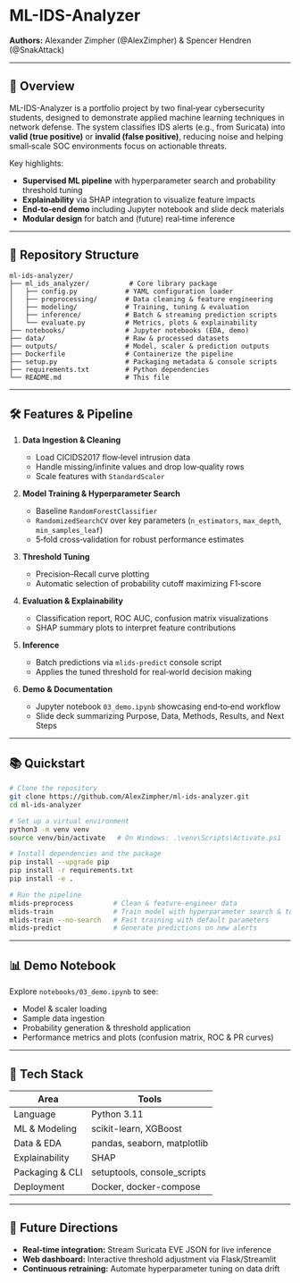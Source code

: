 # ML-IDS-Analyzer

**Authors:** Alexander Zimpher (@AlexZimpher) & Spencer Hendren (@SnakAttack)

---

## 🚀 Overview
ML-IDS-Analyzer is a portfolio project by two final‑year cybersecurity students, designed to demonstrate applied machine learning techniques in network defense. The system classifies IDS alerts (e.g., from Suricata) into **valid (true positive)** or **invalid (false positive)**, reducing noise and helping small‑scale SOC environments focus on actionable threats.

Key highlights:
- **Supervised ML pipeline** with hyperparameter search and probability threshold tuning
- **Explainability** via SHAP integration to visualize feature impacts
- **End‑to‑end demo** including Jupyter notebook and slide deck materials
- **Modular design** for batch and (future) real‑time inference

---

## 📁 Repository Structure
```
ml-ids-analyzer/
├── ml_ids_analyzer/          # Core library package
│   ├── config.py            # YAML configuration loader
│   ├── preprocessing/       # Data cleaning & feature engineering
│   ├── modeling/            # Training, tuning & evaluation
│   ├── inference/           # Batch & streaming prediction scripts
│   └── evaluate.py          # Metrics, plots & explainability
├── notebooks/               # Jupyter notebooks (EDA, demo)
├── data/                    # Raw & processed datasets
├── outputs/                 # Model, scaler & prediction outputs
├── Dockerfile               # Containerize the pipeline
├── setup.py                 # Packaging metadata & console scripts
├── requirements.txt         # Python dependencies
└── README.md                # This file
```

---

## 🛠 Features & Pipeline
1. **Data Ingestion & Cleaning**
   - Load CICIDS2017 flow‑level intrusion data
   - Handle missing/infinite values and drop low‑quality rows
   - Scale features with `StandardScaler`

2. **Model Training & Hyperparameter Search**
   - Baseline `RandomForestClassifier`
   - `RandomizedSearchCV` over key parameters (`n_estimators`, `max_depth`, `min_samples_leaf`)
   - 5‑fold cross‑validation for robust performance estimates

3. **Threshold Tuning**
   - Precision–Recall curve plotting
   - Automatic selection of probability cutoff maximizing F1‑score

4. **Evaluation & Explainability**
   - Classification report, ROC AUC, confusion matrix visualizations
   - SHAP summary plots to interpret feature contributions

5. **Inference**
   - Batch predictions via `mlids-predict` console script
   - Applies the tuned threshold for real‑world decision making

6. **Demo & Documentation**
   - Jupyter notebook `03_demo.ipynb` showcasing end‑to‑end workflow
   - Slide deck summarizing Purpose, Data, Methods, Results, and Next Steps

---

## 📚 Quickstart
```bash
# Clone the repository
git clone https://github.com/AlexZimpher/ml-ids-analyzer.git
cd ml-ids-analyzer

# Set up a virtual environment
python3 -m venv venv
source venv/bin/activate   # On Windows: .\venv\Scripts\Activate.ps1

# Install dependencies and the package
pip install --upgrade pip
pip install -r requirements.txt
pip install -e .

# Run the pipeline
mlids-preprocess          # Clean & feature-engineer data
mlids-train               # Train model with hyperparameter search & tuning
mlids-train --no-search   # Fast training with default parameters
mlids-predict             # Generate predictions on new alerts
```

---

## 📊 Demo Notebook
Explore `notebooks/03_demo.ipynb` to see:
- Model & scaler loading
- Sample data ingestion
- Probability generation & threshold application
- Performance metrics and plots (confusion matrix, ROC & PR curves)

---

## 🎯 Tech Stack
| Area                | Tools                             |
|---------------------|-----------------------------------|
| Language            | Python 3.11                       |
| ML & Modeling       | scikit-learn, XGBoost             |
| Data & EDA          | pandas, seaborn, matplotlib       |
| Explainability      | SHAP                              |
| Packaging & CLI     | setuptools, console_scripts       |
| Deployment          | Docker, docker-compose            |

---

## 🔮 Future Directions
- **Real‑time integration:** Stream Suricata EVE JSON for live inference
- **Web dashboard:** Interactive threshold adjustment via Flask/Streamlit
- **Continuous retraining:** Automate hyperparameter tuning on data drift